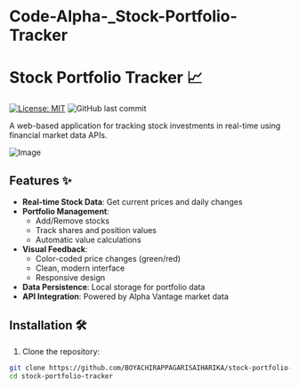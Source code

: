 # Code-Alpha-_Stock-Portfolio-Tracker
# Stock Portfolio Tracker 📈

[![License: MIT](https://img.shields.io/badge/License-MIT-yellow.svg)](https://opensource.org/licenses/MIT)
![GitHub last commit](https://img.shields.io/github/last-commit/BOYACHIRAPPAGARISAIHARIKA/stock-portfolio-tracker)

A web-based application for tracking stock investments in real-time using financial market data APIs.

![Image](https://github.com/user-attachments/assets/b51b1b16-5463-43d6-b7b3-caee5918af76)
## Features ✨

- **Real-time Stock Data**: Get current prices and daily changes
- **Portfolio Management**:
  - Add/Remove stocks
  - Track shares and position values
  - Automatic value calculations
- **Visual Feedback**:
  - Color-coded price changes (green/red)
  - Clean, modern interface
  - Responsive design
- **Data Persistence**: Local storage for portfolio data
- **API Integration**: Powered by Alpha Vantage market data

## Installation 🛠️

1. Clone the repository:
```bash
git clone https://github.com/BOYACHIRAPPAGARISAIHARIKA/stock-portfolio-tracker.git
cd stock-portfolio-tracker
